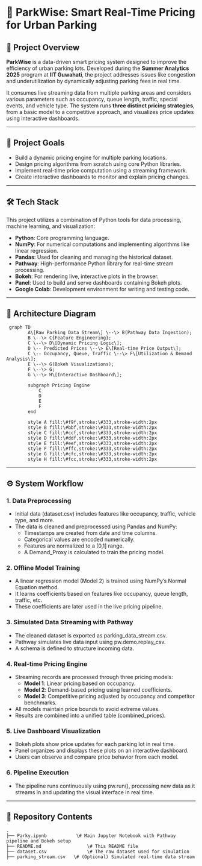 # 🚗 ParkWise: Smart Real-Time Pricing for Urban Parking

## 📘 Project Overview

**ParkWise** is a data-driven smart pricing system designed to improve the efficiency of urban parking lots. Developed during the **Summer Analytics 2025** program at **IIT Guwahati**, the project addresses issues like congestion and underutilization by dynamically adjusting parking fees in real time.

It consumes live streaming data from multiple parking areas and considers various parameters such as occupancy, queue length, traffic, special events, and vehicle type. The system runs **three distinct pricing strategies**, from a basic model to a competitive approach, and visualizes price updates using interactive dashboards.

---

## 🎯 Project Goals

- Build a dynamic pricing engine for multiple parking locations.
- Design pricing algorithms from scratch using core Python libraries.
- Implement real-time price computation using a streaming framework.
- Create interactive dashboards to monitor and explain pricing changes.

---

## 🛠️ Tech Stack

This project utilizes a combination of Python tools for data processing, machine learning, and visualization:

- **Python**: Core programming language.
- **NumPy**: For numerical computations and implementing algorithms like linear regression.
- **Pandas**: Used for cleaning and managing the historical dataset.
- **Pathway**: High-performance Python library for real-time stream processing.
- **Bokeh**: For rendering live, interactive plots in the browser.
- **Panel**: Used to build and serve dashboards containing Bokeh plots.
- **Google Colab**: Development environment for writing and testing code.

---

## 📐 Architecture Diagram

```
 graph TD  
        A\[Raw Parking Data Stream\] \--\> B(Pathway Data Ingestion);  
        B \--\> C{Feature Engineering};  
        C \--\> D\[Dynamic Pricing Logic\];  
        D \-- Predicted Prices \--\> E\[Real-time Price Output\];  
        C \-- Occupancy, Queue, Traffic \--\> F\[Utilization & Demand Analysis\];  
        E \--\> G(Bokeh Visualizations);  
        F \--\> G;  
        G \--\> H\[Interactive Dashboard\];

        subgraph Pricing Engine  
            C  
            D  
            E  
            F  
        end

        style A fill:\#f9f,stroke:\#333,stroke-width:2px  
        style B fill:\#bbf,stroke:\#333,stroke-width:2px  
        style C fill:\#ccf,stroke:\#333,stroke-width:2px  
        style D fill:\#ddf,stroke:\#333,stroke-width:2px  
        style E fill:\#eef,stroke:\#333,stroke-width:2px  
        style F fill:\#ffc,stroke:\#333,stroke-width:2px  
        style G fill:\#cfc,stroke:\#333,stroke-width:2px  
        style H fill:\#fcc,stroke:\#333,stroke-width:2px
```

---

## ⚙️ System Workflow

### 1. Data Preprocessing
- Initial data (dataset.csv) includes features like occupancy, traffic, vehicle type, and more.
- The data is cleaned and preprocessed using Pandas and NumPy:
  - Timestamps are created from date and time columns.
  - Categorical values are encoded numerically.
  - Features are normalized to a [0,1] range.
  - A Demand_Proxy is calculated to train the pricing model.

### 2. Offline Model Training
- A linear regression model (Model 2) is trained using NumPy’s Normal Equation method.
- It learns coefficients based on features like occupancy, queue length, traffic, etc.
- These coefficients are later used in the live pricing pipeline.

### 3. Simulated Data Streaming with Pathway
- The cleaned dataset is exported as parking_data_stream.csv.
- Pathway simulates live data input using pw.demo.replay_csv.
- A schema is defined to structure incoming data.

### 4. Real-time Pricing Engine
- Streaming records are processed through three pricing models:
  - **Model 1**: Linear pricing based on occupancy.
  - **Model 2**: Demand-based pricing using learned coefficients.
  - **Model 3**: Competitive pricing adjusted by occupancy and competitor benchmarks.
- All models maintain price bounds to avoid extreme values.
- Results are combined into a unified table (combined_prices).

### 5. Live Dashboard Visualization
- Bokeh plots show price updates for each parking lot in real time.
- Panel organizes and displays these plots on an interactive dashboard.
- Users can observe and compare price behavior from each model.

### 6. Pipeline Execution
- The pipeline runs continuously using pw.run(), processing new data as it streams in and updating the visual interface in real time.

---

## **📁 Repository Contents**

    .  
    ├── Parky.ipynb           \# Main Jupyter Notebook with Pathway pipeline and Bokeh setup  
    ├── README.md                 \# This README file  
    ├── dataset.csv               \# The raw dataset used for simulation  
    ├── parking_stream.csv   \# (Optional) Simulated real-time data stream  
